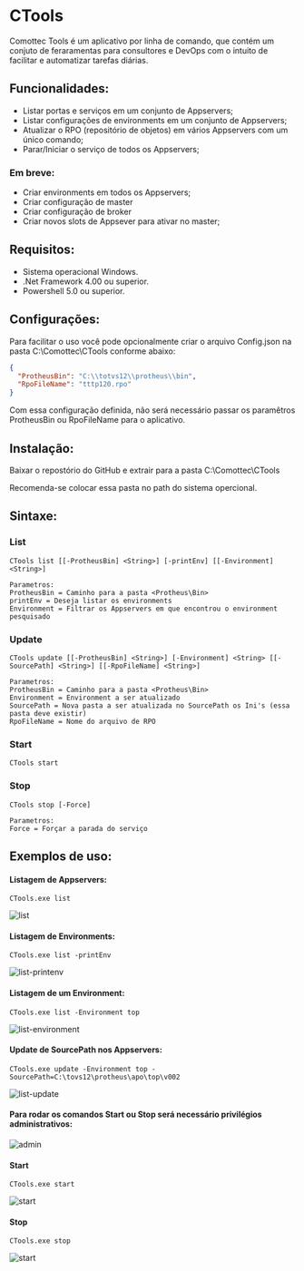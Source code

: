 # CTools

Comottec Tools é um aplicativo por linha de comando, que contém um conjuto de feraramentas para consultores e DevOps com o intuito de facilitar e automatizar tarefas diárias.

## Funcionalidades:
* Listar portas e serviços em um conjunto de Appservers;
* Listar configurações de environments em um conjunto de Appservers;
* Atualizar o RPO (repositório de objetos) em vários Appservers com um único comando;
* Parar/Iniciar o serviço de todos os Appservers;

### Em breve:
* Criar environments em todos os Appservers;
* Criar configuração de master 
* Criar configuração de broker
* Criar novos slots de Appsever para ativar no master;

## Requisitos:

* Sistema operacional Windows.
* .Net Framework 4.00 ou superior.
* Powershell 5.0 ou superior.

## Configurações:

Para facilitar o uso você pode opcionalmente criar o arquivo Config.json na pasta C:\Comottec\CTools conforme abaixo:
```json
{
  "ProtheusBin": "C:\\totvs12\\protheus\\bin",
  "RpoFileName": "tttp120.rpo"
}
```
Com essa configuração definida, não será necessário passar os paramêtros ProtheusBin ou RpoFileName para o aplicativo.

## Instalação:

Baixar o repostório do GitHub e extrair para a pasta C:\Comottec\CTools

Recomenda-se colocar essa pasta no path do sistema opercional.

## Sintaxe:

### List
    CTools list [[-ProtheusBin] <String>] [-printEnv] [[-Environment] <String>]
    
    Parametros:
    ProtheusBin = Caminho para a pasta <Protheus\Bin>
    printEnv = Deseja listar os environments
    Environment = Filtrar os Appservers em que encontrou o environment pesquisado

### Update
    CTools update [[-ProtheusBin] <String>] [-Environment] <String> [[-SourcePath] <String>] [[-RpoFileName] <String>] 

    Parametros:
    ProtheusBin = Caminho para a pasta <Protheus\Bin>
    Environment = Environment a ser atualizado
    SourcePath = Nova pasta a ser atualizada no SourcePath os Ini's (essa pasta deve existir)
    RpoFileName = Nome do arquivo de RPO

### Start
    CTools start

### Stop
    CTools stop [-Force]

    Parametros:
    Force = Forçar a parada do serviço

## Exemplos de uso:

#### Listagem de Appservers:
    CTools.exe list  
![list](https://raw.githubusercontent.com/comottec/ctools/master/imagens/ctools-list.png)

#### Listagem de Environments:
    CTools.exe list -printEnv
![list-printenv](https://raw.githubusercontent.com/comottec/ctools/master/imagens/ctools-list-printenv.png)

#### Listagem de um Environment:
    CTools.exe list -Environment top
![list-environment](https://raw.githubusercontent.com/comottec/ctools/master/imagens/ctools-list-environment.png)

#### Update de SourcePath nos Appservers:
    CTools.exe update -Environment top -SourcePath=C:\tovs12\protheus\apo\top\v002
![list-update](https://raw.githubusercontent.com/comottec/ctools/master/imagens/ctools-update.png)

#### Para rodar os comandos Start ou Stop será necessário privilégios administrativos:
![admin](https://raw.githubusercontent.com/comottec/ctools/master/imagens/ctools-privilegies.png)

#### Start
    CTools.exe start
![start](https://raw.githubusercontent.com/comottec/ctools/master/imagens/ctools-start.png)

#### Stop
    CTools.exe stop
![start](https://raw.githubusercontent.com/comottec/ctools/master/imagens/ctools-stop.png)
